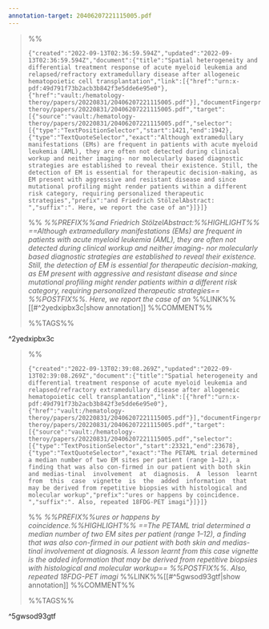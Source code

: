 ```yaml
---
annotation-target: 20406207221115005.pdf
---
```



>%%
>```annotation-json
>{"created":"2022-09-13T02:36:59.594Z","updated":"2022-09-13T02:36:59.594Z","document":{"title":"Spatial heterogeneity and differential treatment response of acute myeloid leukemia and relapsed/refractory extramedullary disease after allogeneic hematopoietic cell transplantation","link":[{"href":"urn:x-pdf:49d791f73b2acb3b842f3e5dde6e95e0"},{"href":"vault:/hematology-theroy/papers/20220831/20406207221115005.pdf"}],"documentFingerprint":"49d791f73b2acb3b842f3e5dde6e95e0"},"uri":"vault:/hematology-theroy/papers/20220831/20406207221115005.pdf","target":[{"source":"vault:/hematology-theroy/papers/20220831/20406207221115005.pdf","selector":[{"type":"TextPositionSelector","start":1421,"end":1942},{"type":"TextQuoteSelector","exact":"Although extramedullary manifestations (EMs) are frequent in patients with acute myeloid leukemia (AML), they are often not detected during clinical workup and neither imaging- nor molecularly based diagnostic strategies are established to reveal their existence. Still, the detection of EM is essential for therapeutic decision-making, as EM present with aggressive and resistant disease and since mutational profiling might render patients within a different risk category, requiring personalized therapeutic strategies","prefix":"and Friedrich StölzelAbstract:  ","suffix":". Here, we report the case of an"}]}]}
>```
>%%
>*%%PREFIX%%and Friedrich StölzelAbstract:%%HIGHLIGHT%% ==Although extramedullary manifestations (EMs) are frequent in patients with acute myeloid leukemia (AML), they are often not detected during clinical workup and neither imaging- nor molecularly based diagnostic strategies are established to reveal their existence. Still, the detection of EM is essential for therapeutic decision-making, as EM present with aggressive and resistant disease and since mutational profiling might render patients within a different risk category, requiring personalized therapeutic strategies== %%POSTFIX%%. Here, we report the case of an*
>%%LINK%%[[#^2yedxipbx3c|show annotation]]
>%%COMMENT%%
>
>%%TAGS%%
>
^2yedxipbx3c


>%%
>```annotation-json
>{"created":"2022-09-13T02:39:08.269Z","updated":"2022-09-13T02:39:08.269Z","document":{"title":"Spatial heterogeneity and differential treatment response of acute myeloid leukemia and relapsed/refractory extramedullary disease after allogeneic hematopoietic cell transplantation","link":[{"href":"urn:x-pdf:49d791f73b2acb3b842f3e5dde6e95e0"},{"href":"vault:/hematology-theroy/papers/20220831/20406207221115005.pdf"}],"documentFingerprint":"49d791f73b2acb3b842f3e5dde6e95e0"},"uri":"vault:/hematology-theroy/papers/20220831/20406207221115005.pdf","target":[{"source":"vault:/hematology-theroy/papers/20220831/20406207221115005.pdf","selector":[{"type":"TextPositionSelector","start":23321,"end":23678},{"type":"TextQuoteSelector","exact":"The PETAML trial determined a median number of two EM sites per patient (range 1–12), a finding that was also con-firmed in our patient with both skin and medias-tinal  involvement  at  diagnosis.  A  lesson  learnt  from  this  case  vignette  is  the  added  information  that may be derived from repetitive biopsies with histological and molecular workup","prefix":"ures or happens by coincidence. ","suffix":". Also, repeated 18FDG-PET imagi"}]}]}
>```
>%%
>*%%PREFIX%%ures or happens by coincidence.%%HIGHLIGHT%% ==The PETAML trial determined a median number of two EM sites per patient (range 1–12), a finding that was also con-firmed in our patient with both skin and medias-tinal  involvement  at  diagnosis.  A  lesson  learnt  from  this  case  vignette  is  the  added  information  that may be derived from repetitive biopsies with histological and molecular workup== %%POSTFIX%%. Also, repeated 18FDG-PET imagi*
>%%LINK%%[[#^5gwsod93gtf|show annotation]]
>%%COMMENT%%
>
>%%TAGS%%
>
^5gwsod93gtf
